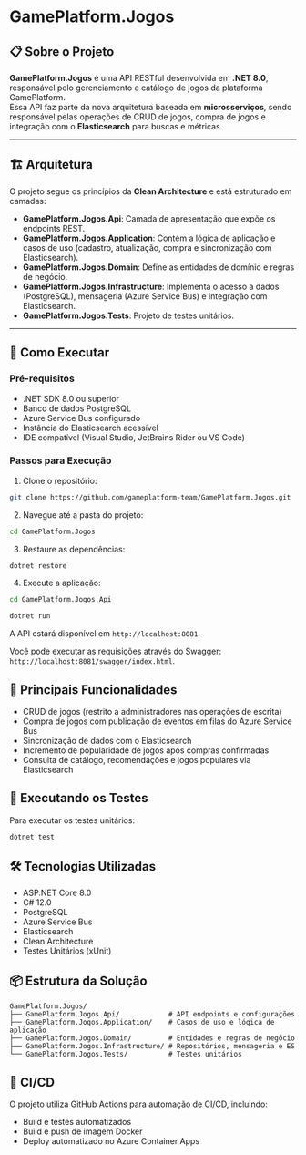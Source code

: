 # GamePlatform.Jogos

## 📋 Sobre o Projeto
**GamePlatform.Jogos** é uma API RESTful desenvolvida em **.NET 8.0**, responsável pelo gerenciamento e catálogo de jogos da plataforma GamePlatform.  
Essa API faz parte da nova arquitetura baseada em **microsserviços**, sendo responsável pelas operações de CRUD de jogos, compra de jogos e integração com o **Elasticsearch** para buscas e métricas.

---

## 🏗️ Arquitetura

O projeto segue os princípios da **Clean Architecture** e está estruturado em camadas:

- **GamePlatform.Jogos.Api**: Camada de apresentação que expõe os endpoints REST.
- **GamePlatform.Jogos.Application**: Contém a lógica de aplicação e casos de uso (cadastro, atualização, compra e sincronização com Elasticsearch).
- **GamePlatform.Jogos.Domain**: Define as entidades de domínio e regras de negócio.
- **GamePlatform.Jogos.Infrastructure**: Implementa o acesso a dados (PostgreSQL), mensageria (Azure Service Bus) e integração com Elasticsearch.
- **GamePlatform.Jogos.Tests**: Projeto de testes unitários.

---

## 🚀 Como Executar

### Pré-requisitos
- .NET SDK 8.0 ou superior  
- Banco de dados PostgreSQL  
- Azure Service Bus configurado  
- Instância do Elasticsearch acessível  
- IDE compatível (Visual Studio, JetBrains Rider ou VS Code)

### Passos para Execução

1. Clone o repositório:
```bash
git clone https://github.com/gameplatform-team/GamePlatform.Jogos.git
```

2. Navegue até a pasta do projeto:
```bash
cd GamePlatform.Jogos
``` 

3. Restaure as dependências:
```bash
dotnet restore
``` 

4. Execute a aplicação:
```bash
cd GamePlatform.Jogos.Api
``` 
```bash
dotnet run
``` 

A API estará disponível em `http://localhost:8081`.

Você pode executar as requisições através do Swagger: `http://localhost:8081/swagger/index.html`.

## 🧩 Principais Funcionalidades
- CRUD de jogos (restrito a administradores nas operações de escrita)
- Compra de jogos com publicação de eventos em filas do Azure Service Bus
- Sincronização de dados com o Elasticsearch
- Incremento de popularidade de jogos após compras confirmadas
- Consulta de catálogo, recomendações e jogos populares via Elasticsearch

## 🧪 Executando os Testes

Para executar os testes unitários:
```bash
dotnet test
```

## 🛠️ Tecnologias Utilizadas

- ASP.NET Core 8.0
- C# 12.0
- PostgreSQL
- Azure Service Bus
- Elasticsearch
- Clean Architecture
- Testes Unitários (xUnit)

## 📦 Estrutura da Solução

```plaintext
GamePlatform.Jogos/
├── GamePlatform.Jogos.Api/            # API endpoints e configurações
├── GamePlatform.Jogos.Application/    # Casos de uso e lógica de aplicação
├── GamePlatform.Jogos.Domain/         # Entidades e regras de negócio
├── GamePlatform.Jogos.Infrastructure/ # Repositórios, mensageria e ES
└── GamePlatform.Jogos.Tests/          # Testes unitários
```

## 🔄 CI/CD

O projeto utiliza GitHub Actions para automação de CI/CD, incluindo:
- Build e testes automatizados
- Build e push de imagem Docker
- Deploy automatizado no Azure Container Apps
